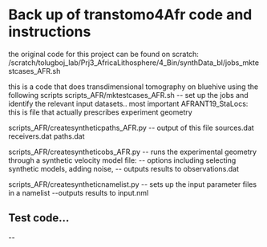 # Back up of transtomo4Afr code and instructions
the original code for this project can be found on scratch:
/scratch/tolugboj_lab/Prj3_AfricaLithosphere/4_Bin/synthData_bl/jobs_mktestcases_AFR.sh

this is a code that does transdimensional tomography on bluehive using the following scripts
scripts_AFR/mktestcases_AFR.sh
	-- set up the jobs and identify the relevant input datasets.. most important
	AFRANT19_StaLocs: this is file that actually prescribes experiment geometry

scripts_AFR/createsyntheticpaths_AFR.py
	-- output of this file
	sources.dat
	receivers.dat
	paths.dat
	
scripts_AFR/createsyntheticobs_AFR.py
	-- runs the experimental geometry through a synthetic velocity model file:
	-- options including selecting synthetic models, adding noise, 
	-- outputs results to 
	observations.dat
	
scripts_AFR/createsyntheticnamelist.py
	-- sets up the input parameter files in a namelist
	--outputs results to
	input.nml

## Test code... 
--
   
